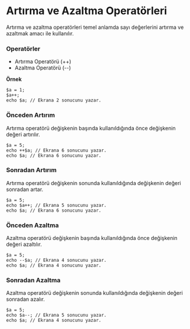 # Artırma ve Azaltma Operatörleri
Artırma ve azaltma operatörleri temel anlamda sayı değerlerini artırma ve azaltmak amacı ile kullanılır.

### Operatörler
- Artırma Operatörü (++)
- Azaltma Operatörü (--)

**Örnek**

```
$a = 1;
$a++;
echo $a; // Ekrana 2 sonucunu yazar.
```

### Önceden Artırım

Artırma operatörü değişkenin başında kullanıldığında önce değişkenin değeri artırılır.

```
$a = 5;
echo ++$a; // Ekrana 6 sonucunu yazar.
echo $a; // Ekrana 6 sonucunu yazar.
```

### Sonradan Artırım

Artırma operatörü değişkenin sonunda kullanıldığında değişkenin değeri sonradan artar.

```
$a = 5;
echo $a++; // Ekrana 5 sonucunu yazar.
echo $a; // Ekrana 6 sonucunu yazar.
```

### Önceden Azaltma

Azaltma operatörü değişkenin başında kullanıldığında önce değişkenin değeri azaltılır.

```
$a = 5;
echo --$a; // Ekrana 4 sonucunu yazar.
echo $a; // Ekrana 4 sonucunu yazar.
```

### Sonradan Azaltma

Azaltma operatörü değişkenin sonunda kullanıldığında değişkenin değeri sonradan azalır.

```
$a = 5;
echo $a--; // Ekrana 5 sonucunu yazar.
echo $a; // Ekrana 4 sonucunu yazar.
```